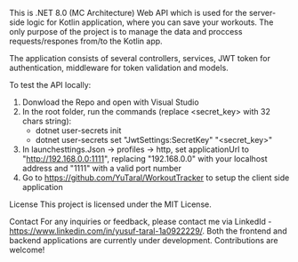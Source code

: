 This is .NET 8.0 (MC Architecture) Web API which is used for the server-side logic for Kotlin application, where you can save your workouts. 
The only purpose of the project is to manage the data and proccess requests/respones from/to the Kotlin app. 

The application consists of several controllers, services, JWT token for authentication, middleware for token validation and models.

To test the API locally:
1. Donwload the Repo and open with Visual Studio
2. In the root folder, run the commands (replace <secret_key> with 32 chars string):
	- dotnet user-secrets init
	- dotnet user-secrets set "JwtSettings:SecretKey" "<secret_key>"
3. In launchesttings.Json -> profiles -> http, set applicationUrl to "http://192.168.0.0:1111", 
   replacing "192.168.0.0" with your localhost address and "1111" with a valid port number
4. Go to https://github.com/YuTaral/WorkoutTracker to setup the client side application

License
This project is licensed under the MIT License.

Contact
For any inquiries or feedback, please contact me via LinkedId - https://www.linkedin.com/in/yusuf-taral-1a0922229/. Both the frontend and backend applications are currently under development. Contributions are welcome!
